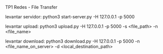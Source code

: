 TP1 Redes - File Transfer

levantar servidor: python3 start-server.py -H 127.0.0.1 -p 5000

levantar upload: python3 upload.py -H 127.0.0.1 -p 5000 -s <file_path> -n <file_name>

levantar download: python3 download.py -H 127.0.0.1 -p 5000 -n <file_name_on_server> -d <local_destination_path>